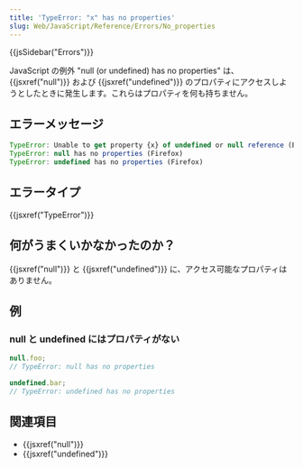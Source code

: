 ```yaml
---
title: 'TypeError: "x" has no properties'
slug: Web/JavaScript/Reference/Errors/No_properties
---
```


{{jsSidebar("Errors")}}

JavaScript の例外 "null (or undefined) has no properties" は、 {{jsxref("null")}} および {{jsxref("undefined")}} のプロパティにアクセスしようとしたときに発生します。これらはプロパティを何も持ちません。

## エラーメッセージ

```js
TypeError: Unable to get property {x} of undefined or null reference (Edge)
TypeError: null has no properties (Firefox)
TypeError: undefined has no properties (Firefox)
```

## エラータイプ

{{jsxref("TypeError")}}

## 何がうまくいかなかったのか？

{{jsxref("null")}} と {{jsxref("undefined")}} に、アクセス可能なプロパティはありません。

## 例

### null と undefined にはプロパティがない

```js example-bad
null.foo;
// TypeError: null has no properties

undefined.bar;
// TypeError: undefined has no properties
```

## 関連項目

- {{jsxref("null")}}
- {{jsxref("undefined")}}
